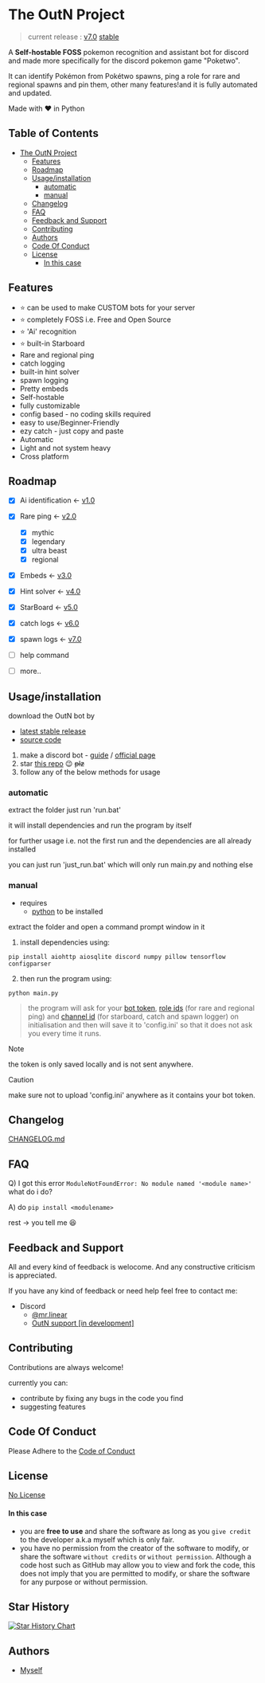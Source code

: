 
# The OutN Project
> current release : [v7.0](https://github.com/Pranjal-SB/OutN/blob/main/CHANGELOG.md) [stable](https://github.com/Pranjal-SB/OutN/releases/latest)

A **Self-hostable FOSS** pokemon recognition and assistant bot for discord and made more specifically for the discord pokemon game "Poketwo".

It can identify Pokémon from Pokétwo spawns, ping a role for rare and regional spawns and pin them, other many features!and it is fully automated and updated.

Made with ❤️ in Python


## Table of Contents
- [The OutN Project](#the-outn-project)
  - [Features](#features)
  - [Roadmap](#roadmap)
  - [Usage/installation](#usage-installation)
    - [automatic](#automatic)
    - [manual](#manual)
  - [Changelog](#changelog)
  - [FAQ](#faq)
  - [Feedback and Support](#feedback-and-support)
  - [Contributing](#contributing)
  - [Authors](#authors)
  - [Code Of Conduct](#code-of-conduct)
  - [License](#license)
    - [In this case](#in-this-case)


## Features
- ⭐ can be used to make CUSTOM bots for your server
- ⭐ completely FOSS i.e. Free and Open Source
- ⭐ 'Ai' recognition
- ⭐  built-in Starboard
- Rare and regional ping
- catch logging
- built-in hint solver
- spawn logging
- Pretty embeds
- Self-hostable
- fully customizable
- config based - no coding skills required
- easy to use/Beginner-Friendly
- ezy catch - just copy and paste
- Automatic
- Light and not system heavy
- Cross platform


## Roadmap

- [x] Ai identification <- [v1.0](https://github.com/Pranjal-SB/OutN/blob/main/CHANGELOG.md#v10)
- [x] Rare ping <- [v2.0](https://github.com/Pranjal-SB/OutN/blob/main/CHANGELOG.md#v20)
  - [x] mythic
  - [x] legendary
  - [x] ultra beast
  - [x] regional 
- [x] Embeds <- [v3.0](https://github.com/Pranjal-SB/OutN/blob/main/CHANGELOG.md#v30)
- [x] Hint solver <- [v4.0](https://github.com/Pranjal-SB/OutN/blob/main/CHANGELOG.md#v40)
- [x] StarBoard <- [v5.0](https://github.com/Pranjal-SB/OutN/blob/main/CHANGELOG.md#v50)
- [x] catch logs <- [v6.0](https://github.com/Pranjal-SB/OutN/blob/main/CHANGELOG.md#v60)
- [x] spawn logs <- [v7.0](https://github.com/Pranjal-SB/OutN/blob/main/CHANGELOG.md#v70)
- [ ] help command
- [ ] more..




## Usage/installation

download the OutN bot by 
- [latest stable release](https://github.com/Pranjal-SB/OutN/releases/latest)
- [source code](https://github.com/Pranjal-SB/OutN/archive/refs/heads/main.zip)

1. make a discord bot - [guide](https://github.com/reactiflux/discord-irc/wiki/Creating-a-discord-bot-&-getting-a-token#creating-a-bot) / [official page](https://discord.com/developers/applications/)
2. star [this repo](https://github.com/Pranjal-SB/OutN) 😉 ~~plz~~
3. follow any of the below methods for usage


### automatic

extract the folder just run 'run.bat'

it will install dependencies and run the program by itself

for further usage i.e. not the first run and the dependencies are all already installed

you can just run 'just_run.bat' which will only run main.py and nothing else

### manual
- requires 
  - [python](https://www.python.org/) to be installed

extract the folder and open a command prompt window in it

1. install dependencies using:
  ```
  pip install aiohttp aiosqlite discord numpy pillow tensorflow configparser
  ```
2. then run the program using:
  ```
  python main.py
  ```
>  the program will ask for your [bot token](https://www.writebots.com/discord-bot-token/), [role ids](https://discordhelp.net/role-id) (for rare and regional ping) and [channel id](https://turbofuture.com/internet/Discord-Channel-ID) (for starboard, catch and spawn logger) on initialisation and then will save it to 'config.ini' so that it does not ask you every time it runs.

> [!NOTE]
> the token is only saved locally and is not sent anywhere.

> [!CAUTION]
> make sure not to upload 'config.ini' anywhere as it contains your bot token.



## Changelog

[CHANGELOG.md](https://github.com/Pranjal-SB/OutN/blob/main/CHANGELOG.md)


## FAQ

Q) I got this error ``` ModuleNotFoundError: No module named '<module name>' ``` what do i do?

A) do ```pip install <modulename>```

rest -> you tell me 😆


## Feedback and Support

All and every kind of feedback is welocome.
And any constructive criticism is appreciated.

If you have any kind of feedback or need help feel free to contact me:
- Discord 
  - [@mr.linear](https://discordapp.com/users/1140568955220656160)
  - [OutN support \[in development\]](https://discord.gg/aMJzFJsf)
## Contributing

Contributions are always welcome!

currently you can:
- contribute by fixing any bugs in the code you find
- suggesting features


## Code Of Conduct

Please Adhere to the [Code of Conduct](https://github.com/Pranjal-SB/OutN?tab=coc-ov-file)

## License

[No License](https://choosealicense.com/no-permission/)
#### In this case
- you are **free to use** and share the software as long as you `give credit` to the developer a.k.a myself which is only fair.
- you have no permission from the creator of the software to modify, or share the software `without credits` or `without permission`. Although a code host such as GitHub may allow you to view and fork the code, this does not imply that you are permitted to modify, or share the software for any purpose or without permission.

## Star History

<a href="https://star-history.com/#Pranjal-SB/OutN&Date">
 <picture>
   <source media="(prefers-color-scheme: dark)" srcset="https://api.star-history.com/svg?repos=Pranjal-SB/OutN&type=Date&theme=dark" />
   <source media="(prefers-color-scheme: light)" srcset="https://api.star-history.com/svg?repos=Pranjal-SB/OutN&type=Date" />
   <img alt="Star History Chart" src="https://api.star-history.com/svg?repos=Pranjal-SB/OutN&type=Date" />
 </picture>
</a>



## Authors

- [Myself](https://github.com/Pranjal-SB)
